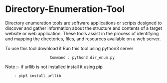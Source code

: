 # Directory-Enumeration-Tool
Directory enumeration tools are software applications or scripts designed to discover and gather information about the structure and contents of a target website or web application. These tools assist in the process of identifying and mapping the directories, files, and resources available on a web server.


To use this tool download it 
Run this tool using python3 server

                        Command : python3 dir_enum.py
                
Note :- if urllib is not installed install it using pip 

        - pip3 install urllib
